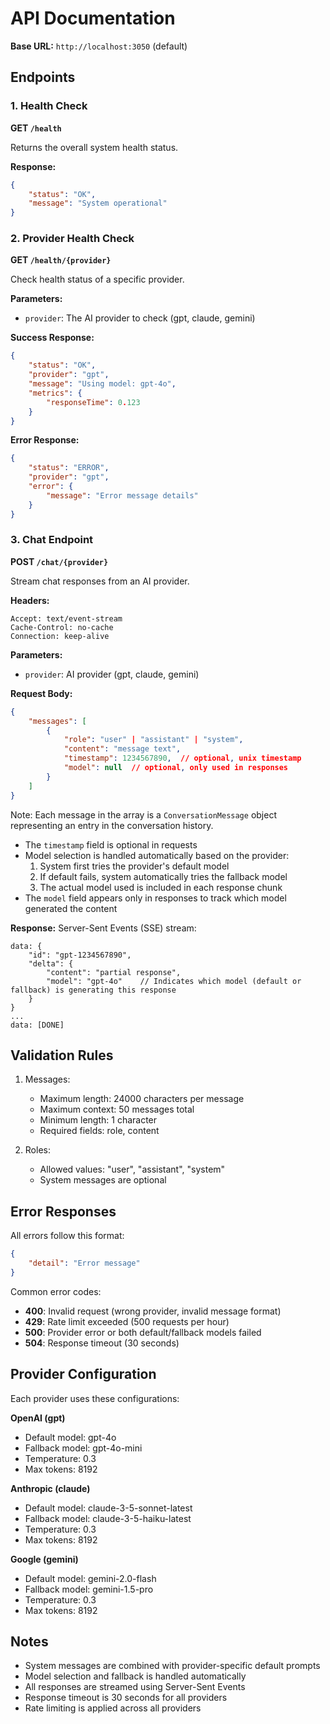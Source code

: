 # API Documentation

**Base URL:** `http://localhost:3050` (default)

## Endpoints

### 1. Health Check

**GET `/health`**

Returns the overall system health status.

**Response:**
```json
{
    "status": "OK",
    "message": "System operational"
}
```

### 2. Provider Health Check

**GET `/health/{provider}`**

Check health status of a specific provider.

**Parameters:**
- `provider`: The AI provider to check (gpt, claude, gemini)

**Success Response:**
```json
{
    "status": "OK",
    "provider": "gpt",
    "message": "Using model: gpt-4o",
    "metrics": {
        "responseTime": 0.123
    }
}
```

**Error Response:**
```json
{
    "status": "ERROR",
    "provider": "gpt",
    "error": {
        "message": "Error message details"
    }
}
```

### 3. Chat Endpoint

**POST `/chat/{provider}`**

Stream chat responses from an AI provider.

**Headers:**
```
Accept: text/event-stream
Cache-Control: no-cache
Connection: keep-alive
```

**Parameters:**
- `provider`: AI provider (gpt, claude, gemini)

**Request Body:**
```json
{
    "messages": [
        {
            "role": "user" | "assistant" | "system",
            "content": "message text",
            "timestamp": 1234567890,  // optional, unix timestamp
            "model": null  // optional, only used in responses
        }
    ]
}
```

Note: Each message in the array is a `ConversationMessage` object representing an entry in the conversation history.

- The `timestamp` field is optional in requests
- Model selection is handled automatically based on the provider:
  1. System first tries the provider's default model
  2. If default fails, system automatically tries the fallback model
  3. The actual model used is included in each response chunk
- The `model` field appears only in responses to track which model generated the content

**Response:**
Server-Sent Events (SSE) stream:
```
data: {
    "id": "gpt-1234567890",
    "delta": {
        "content": "partial response",
        "model": "gpt-4o"    // Indicates which model (default or fallback) is generating this response
    }
}
...
data: [DONE]
```

## Validation Rules

1. Messages:
   - Maximum length: 24000 characters per message
   - Maximum context: 50 messages total
   - Minimum length: 1 character
   - Required fields: role, content

2. Roles:
   - Allowed values: "user", "assistant", "system"
   - System messages are optional

## Error Responses

All errors follow this format:
```json
{
    "detail": "Error message"
}
```

Common error codes:
- **400**: Invalid request (wrong provider, invalid message format)
- **429**: Rate limit exceeded (500 requests per hour)
- **500**: Provider error or both default/fallback models failed
- **504**: Response timeout (30 seconds)

## Provider Configuration

Each provider uses these configurations:

**OpenAI (gpt)**
- Default model: gpt-4o
- Fallback model: gpt-4o-mini
- Temperature: 0.3
- Max tokens: 8192

**Anthropic (claude)**
- Default model: claude-3-5-sonnet-latest
- Fallback model: claude-3-5-haiku-latest
- Temperature: 0.3
- Max tokens: 8192

**Google (gemini)**
- Default model: gemini-2.0-flash
- Fallback model: gemini-1.5-pro
- Temperature: 0.3
- Max tokens: 8192

## Notes

- System messages are combined with provider-specific default prompts
- Model selection and fallback is handled automatically
- All responses are streamed using Server-Sent Events
- Response timeout is 30 seconds for all providers
- Rate limiting is applied across all providers